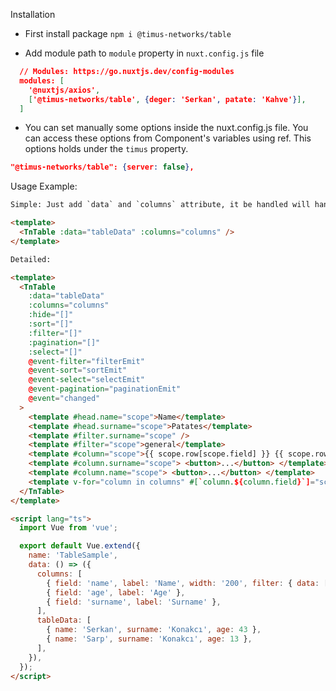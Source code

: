Installation

- First install package
  `npm i @timus-networks/table`

- Add module path to `module` property in `nuxt.config.js` file

```json
  // Modules: https://go.nuxtjs.dev/config-modules
  modules: [
    '@nuxtjs/axios',
    ['@timus-networks/table', {deger: 'Serkan', patate: 'Kahve'}],
  ]
```

- You can set manually some options inside the nuxt.config.js file. You can access these options from Component's variables using ref. This options holds under the `timus` property.

```json
"@timus-networks/table": {server: false},
```

Usage Example:

```html
Simple: Just add `data` and `columns` attribute, it be handled will handle with minimum requirement

<template>
  <TnTable :data="tableData" :columns="columns" />
</template>

Detailed:

<template>
  <TnTable
    :data="tableData"
    :columns="columns"
    :hide="[]"
    :sort="[]"
    :filter="[]"
    :pagination="[]"
    :select="[]"
    @event-filter="filterEmit"
    @event-sort="sortEmit"
    @event-select="selectEmit"
    @event-pagination="paginationEmit"
    @event="changed"
  >
    <template #head.name="scope">Name</template>
    <template #head.surname="scope">Patates</template>
    <template #filter.surname="scope" />
    <template #filter="scope">general</template>
    <template #column="scope">{{ scope.row[scope.field] }} {{ scope.row.age < 20 ? '↓' : '↑' }}</template>
    <template #column.surname="scope"> <button>...</button> </template>
    <template #column.name="scope"> <button>...</button> </template>
    <template v-for="column in columns" #[`column.${column.field}`]="scope">444{{ scope.row[column.field] }}</template>
  </TnTable>
</template>

<script lang="ts">
  import Vue from 'vue';

  export default Vue.extend({
    name: 'TableSample',
    data: () => ({
      columns: [
        { field: 'name', label: 'Name', width: '200', filter: { data: ['11', '123', '1234'], type: 'dropdown', mutli: true } },
        { field: 'age', label: 'Age' },
        { field: 'surname', label: 'Surname' },
      ],
      tableData: [
        { name: 'Serkan', surname: 'Konakcı', age: 43 },
        { name: 'Sarp', surname: 'Konakcı', age: 13 },
      ],
    }),
  });
</script>
```

```

```
